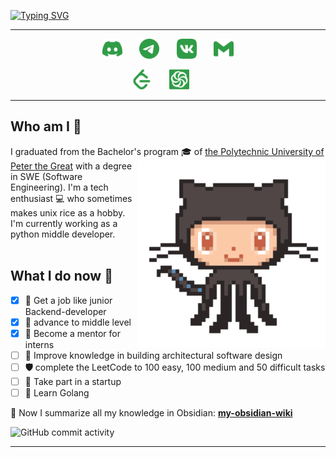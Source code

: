 <!-- Intro part -->
<!-- Typing SVG - https://github.com/DenverCoder1/readme-typing-svg -->

[![Typing SVG](https://readme-typing-svg.herokuapp.com?font=B612&color=309C46&size=60&center=true&vCenter=true&width=850&height=100&lines=Hello+there%2C+I'm..;+%F0%9F%91%8B+My+name+is+Hanabiraa+%F0%9F%8C%B2;%F0%9F%8C%B2%F0%9F%8C%B1%F0%9F%8C%B3++%F0%9F%8C%BF%F0%9F%8C%B2%F0%9F%8C%B2+%E2%98%98%EF%B8%8F%F0%9F%8C%B3++%F0%9F%8D%80+%F0%9F%8C%B2+)](https://git.io/typing-svg)

***

<!-- Social icons section -->
<p align="center">
  <a href="https://discordapp.com/users/734106915302408244/"><img width="32px" alt="discord profile" title="discord profile" src="assets/discord.svg"></a>
  &#8287;&#8287;&#8287;&#8287;&#8287;
  <a href="https://t.me/Hanabiraa"><img width="32px" alt="telegram profile" title="telegram profile" src="assets/telegram.svg"></a>
  &#8287;&#8287;&#8287;&#8287;&#8287;
  <a href="https://vk.com/hanabiraa"><img width="32px" alt="vk profile" title="vk profile" src="assets/vk.svg"/></a>
  &#8287;&#8287;&#8287;&#8287;&#8287;
  <a href="mailto:workflow.elec@gmail.com"><img width="32px" alt="contact me by email" title="contact me by email" src="assets/gmail.svg"/></a>
</p>

<p align="center">
  <a href="https://leetcode.com/Hogs/"><img width="32px" alt="leetcode profile", titile="leetcode profile" src="assets/leetcode.svg"></a>
  &#8287;&#8287;&#8287;&#8287;&#8287;
  <a href="https://www.codewars.com/users/Hanabiraa"><img width="32px" alt="codewars profile" title="codewars profile" src="assets/codewars.svg"></a>
  &#8287;&#8287;&#8287;&#8287;&#8287;
</p>

***
<!-- Bio part -->
## Who am I 🌳

I graduated from the Bachelor's program 🎓 of [the Polytechnic University of Peter the Great](https://english.spbstu.ru/) <img src="assets/octocat-anime.gif" width="300" align=right> with a degree in SWE (Software Engineering). I'm a tech enthusiast 💻 who sometimes makes unix rice as a hobby. I'm currently working as a python middle developer.<br/><br/>  

<!-- My targets -->
## What I do now 🌱

- [x] **🐉** Get a job like junior Backend-developer
- [x] **📖** advance to middle level
- [x] **🐊** Become a mentor for interns
- [ ] **🐳** Improve knowledge in building architectural software design
- [ ] **🛡️** complete the LeetCode to 100 easy, 100 medium and 50 difficult tasks
- [ ] **🤖** Take part in a startup
- [ ] **📖** Learn Golang

🌱 Now I summarize all my knowledge in Obsidian: **[my-obsidian-wiki](https://github.com/Hanabiraa/my-obsidian-wiki)** 

![GitHub commit activity](https://img.shields.io/github/commit-activity/m/Hanabiraa/backend-way?color=green&label=COMMITS%20TO%20Backend-way&style=for-the-badge)
***
